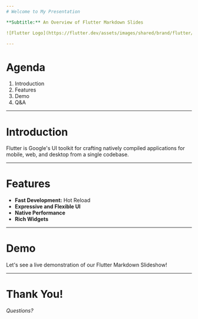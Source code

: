 ```yaml
---
# Welcome to My Presentation

**Subtitle:** An Overview of Flutter Markdown Slides

![Flutter Logo](https://flutter.dev/assets/images/shared/brand/flutter/logo/flutter-lockup.png)

---
```

# Agenda

1. Introduction
2. Features
3. Demo
4. Q&A

---
# Introduction

Flutter is Google's UI toolkit for crafting natively compiled applications for mobile, web, and desktop from a single codebase.

---
# Features

- **Fast Development:** Hot Reload
- **Expressive and Flexible UI**
- **Native Performance**
- **Rich Widgets**

---
# Demo

Let's see a live demonstration of our Flutter Markdown Slideshow!

---
# Thank You!

*Questions?*
